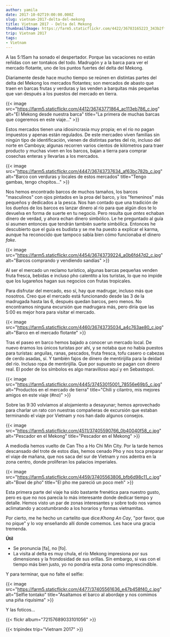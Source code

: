 ```yaml
---
author: yamila
date: 2017-10-02T19:00:00.000Z
slug: vietnam-2017-delta-del-mekong
title: Vietnam 2017 - Delta del Mekong
thumbnailImage: https://farm5.staticflickr.com/4422/36783165223_343b2ffda4_c.jpg
trip: Vietnam 2017
tags:
- Vietnam
---
```


A las 5:15am ha sonado el despertador. Porque las vacaciones no están reñidas con ser tontakos del todo. Madrugón y a la barca para ver el mercado flotante, uno de los puntos fuertes del delta del Mekong.

<!--more-->

Diariamente desde hace mucho tiempo se reúnen en distintas partes del delta del Mekong los mercados flotantes; son mercados de abasto que traen en barcas frutas y verduras y las venden a barquitas más pequeñas que van después a los puestos del mercado en tierra.

{{< image src="https://farm5.staticflickr.com/4412/36743771864_ac113eb786_c.jpg" alt="El Mekong desde nuestra barca" title="La primera de muchas barcas que cogeremos en este viaje..." >}}

Estos mercados tienen una idiosincrasia muy propia; en el río no pagan impuestos y apenas están regulados. De este mercadeo viven familias sin ningún tipo de identificación, vienen de distintas partes del río, incluso del norte en Camboya; algunas recorren varios cientos de kilómetros para traer producto y muchas viven en los barcos, bajan a tierra para comprar cosechas enteras y llevarlas a los mercados.

{{< image src="https://farm5.staticflickr.com/4447/36743737634_af63bc782b_c.jpg" alt="Barco con verduras y locales de estos mercados" title="Tengo gambas, tengo chopitos..." >}}

Nos hemos encontrado barcos de muchos tamaños, los barcos "masculinos" con ojos pintados en la proa del barco, y los "femeninos" más pequeños y dedicados a la pesca. Nos han contado que una tradición de los dueños de los barcos es lanzar dinero al río para que algún dios te lo devuelva en forma de suerte en tu negocio. Pero resulta que <em>antes</em> echaban dinero de verdad, y ahora echan dinero simbólico. Le he preguntado al guía si asumen entonces que tendrán también suerte simbólica. Entonces he descubierto que el guía es budista y se me ha puesto a explicar el karma, aunque ha reconocido que tampoco sabía bien cómo funcionaba el dinero <em>fake</em>.

{{< image src="https://farm5.staticflickr.com/4454/36743739224_a0b6fd47d2_c.jpg" alt="Barcos comprando y vendiendo sandías" >}}

Al ser el mercado un reclamo turístico, algunas barcas pequeñas venden fruta fresca, bebidas e incluso pho calentito a los turistas, lo que no impide que los lugareños hagan sus negocios con frutas tropicales.

Para disfrutar del mercado, eso sí, hay que madrugar, incluso más que nosotros. Creo que el mercado está funcionando desde las 3 de la madrugada hasta las 6, después quedan barcos, pero menos. No encontramos ninguna excursión que madrugara más, pero diría que las 5:00 es mejor hora para visitar el mercado.

{{< image src="https://farm5.staticflickr.com/4460/36743735034_a4c763ae80_c.jpg" alt="Barco en el mercado flotante" >}}

Tras el paseo en barco hemos bajado a conocer un mercado local. De nuevo éramos los únicos turistas por ahí, y se notaba que no había puestos para turistas: anguilas, ranas, pescados, fruta fresca, tofu casero o cabezas de cerdo asadas, sí. Y también fajos de dinero de mentirijilla para la deidad del río. Incluso ropa de mentirijilla. Que por supuesto se pagan con dinero real. El poder de los símbolos es algo maravilloso aquí y en Sebastopol.

{{< image src="https://farm5.staticflickr.com/4445/37453015001_78556e69b5_c.jpg" alt="Productos en el mercado de tierra" title="Chili y cilantro, mis mejores amigos en este viaje (#no)" >}}

Sobre las 9:30 volvíamos al alojamiento a desayunar; hemos aprovechado para charlar un rato con nuestras compañeras de excursión que estaban terminando el viaje por Vietnam y nos han dado algunos consejos.

{{< image src="https://farm5.staticflickr.com/4511/37405590766_0b40040f58_c.jpg" alt="Pescador en el Mekong" title="Pescador en el Mekong" >}}

A mediodía hemos vuelto de Can Tho a Ho Chi Min City. Por la tarde hemos descansado del trote de estos días, hemos cenado Pho y nos toca preparar el viaje de mañana, que nos saca del sur de Vietnam y nos adentra en la zona  centro, donde proliferan los palacios imperiales.

{{< image src="https://farm5.staticflickr.com/4459/37405563806_bfb6d98c11_c.jpg" alt="Bowl de pho" title="El pho me pareció un poco meh" >}}

Esta primera parte del viaje ha sido bastante frenética para nuestro gusto, pero es que no nos parecía lo más interesante donde dedicar tiempo y detalle. Hemos visto un par de zonas interesantes y sobre todo nos vamos aclimatando y acostumbrando a los horarios y formas vietnamitas.

Por cierto, me he hecho un cartelito que dice:<em>Khong An Cay</em>, "por favor, que no pique" y lo voy enseñando allí donde comemos. Les hace una gracia tremenda.

<strong>Útil</strong>

- Se pronuncia [fa], no [fo].
- La visita al delta es muy chula, el río Mekong impresiona por sus dimensiones y la frondosidad de sus orillas. Sin embargo, si vas con el tiempo más bien justo, yo no pondría esta zona como imprescindible.

Y para terminar, que no falte el selfie:

{{< image src="https://farm5.staticflickr.com/4477/37405561636_e47b458f40_c.jpg" alt="Selfie tontako" title="Asaltamos el barco al abordaje y nos comimos una piña riquísima" >}}

Y las foticos...

{{< flickr album="72157689033101056" >}}

{{< tripindex trip="Vietnam 2017" >}}
